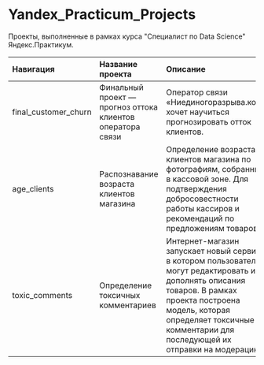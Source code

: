 # Yandex_Practicum_Projects
Проекты, выполненные в рамках курса "Специалист по Data Science" Яндекс.Практикум.

|Навигация|Название проекта|Описание|Используемые библиотеки|
|:---|:---------------|:-------|:----------------------|
|final_customer_churn|Финальный проект — прогноз оттока клиентов оператора связи|Оператор связи «Ниединогоразрыва.ком» хочет научиться прогнозировать отток клиентов.|pandas, numpy, scipy, sklearn, catboost, lightgbm, matplotlib, seaborn|
|age_clients|Распознавание возраста клиентов магазина|Определение возраста клиентов магазина по фотографиям, собранным в кассовой зоне. Для подтверждения добросовестности работы кассиров и рекомендаций по предложениям товаров|keras, sklearn, pillow, pandas, numpy, matplotlib, seaborn|
|toxic_comments|Определение токсичных комментариев|Интернет-магазин запускает новый сервис, в котором пользователи могут редактировать и дополнять описания товаров. В рамках проекта построена модель, которая определяет токсичные комментарии для последующей их отправки на модерацию. |nltk, spacy, sklearn, wordcloud, lightgbm, matplotlib, seaborn|











